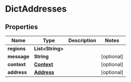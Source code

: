 
# DictAddresses

## Properties
Name | Type | Description | Notes
------------ | ------------- | ------------- | -------------
**regions** | **List&lt;String&gt;** |  | 
**message** | **String** |  |  [optional]
**context** | [**Context**](Context.md) |  |  [optional]
**address** | [**Address**](Address.md) |  |  [optional]



